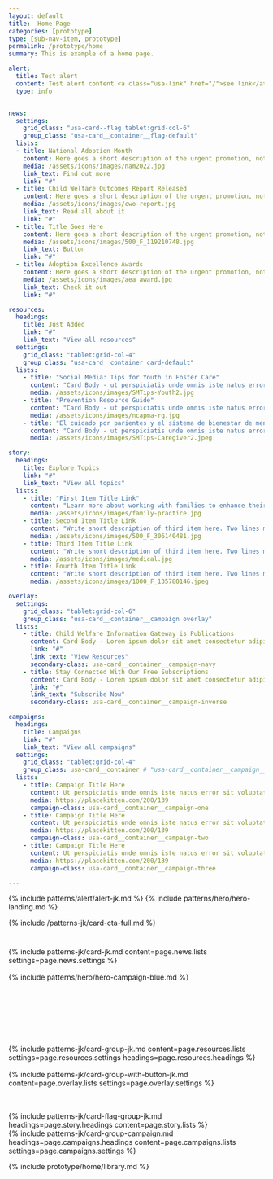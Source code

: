 ```yaml
---
layout: default
title:  Home Page
categories: [prototype]
type: [sub-nav-item, prototype]
permalink: /prototype/home
summary: This is example of a home page.

alert:
  title: Test alert
  content: Test alert content <a class="usa-link" href="/">see link</a>
  type: info


news:
  settings:
    grid_class: "usa-card--flag tablet:grid-col-6"
    group_class: "usa-card__container__flag-default"
  lists:
  - title: National Adoption Month
    content: Here goes a short description of the urgent promotion, not to exceed 250 characters. Lorem ipsum dolor sit amet, consectetur adipiscing elit. Vivamus tortor risus, cursus vitae ante pharetra, pulvinar faucibus nibh. 
    media: /assets/icons/images/nam2022.jpg
    link_text: Find out more
    link: "#"
  - title: Child Welfare Outcomes Report Released
    content: Here goes a short description of the urgent promotion, not to exceed 250 characters. Lorem ipsum dolor sit amet, consectetur adipiscing elit. Vivamus tortor risus, cursus vitae ante pharetra, pulvinar faucibus nibh. 
    media: /assets/icons/images/cwo-report.jpg
    link_text: Read all about it
    link: "#"
  - title: Title Goes Here
    content: Here goes a short description of the urgent promotion, not to exceed 250 characters. Lorem ipsum dolor sit amet, consectetur adipiscing elit. Vivamus tortor risus, cursus vitae ante pharetra, pulvinar faucibus nibh. 
    media: /assets/icons/images/500_F_119210748.jpg
    link_text: Button
    link: "#"
  - title: Adoption Excellence Awards
    content: Here goes a short description of the urgent promotion, not to exceed 250 characters. Lorem ipsum dolor sit amet, consectetur adipiscing elit. Vivamus tortor risus, cursus vitae ante pharetra, pulvinar faucibus nibh. 
    media: /assets/icons/images/aea_award.jpg
    link_text: Check it out
    link: "#"

resources:
  headings:
    title: Just Added
    link: "#"
    link_text: "View all resources"
  settings:
    grid_class: "tablet:grid-col-4"
    group_class: "usa-card__container card-default"
  lists:
    - title: "Social Media: Tips for Youth in Foster Care"
      content: "Card Body - ut perspiciatis unde omnis iste natus error sit voluptatem accusantium doloremque laudantium, totam rem aperiam, eaque ipsa quae perspiciatis unde omnis iste natus"
      media: /assets/icons/images/SMTips-Youth2.jpg
    - title: "Prevention Resource Guide"
      content: "Card Body - ut perspiciatis unde omnis iste natus error sit voluptatem accusantium doloremque laudantium, totam rem aperiam, eaque ipsa quae perspiciatis unde omnis iste natus"
      media: /assets/icons/images/ncapma-rg.jpg
    - title: "El cuidado por parientes y el sistema de bienestar de menores (Kinship Care and the Child Welfare System)"
      content: "Card Body - ut perspiciatis unde omnis iste natus error sit voluptatem accusantium doloremque laudantium"
      media: /assets/icons/images/SMTips-Caregiver2.jpeg

story:
  headings:
    title: Explore Topics
    link: "#"
    link_text: "View all topics"
  lists:
    - title: "First Item Title Link"
      content: "Learn more about working with families to enhance their capacity to care and protect their children."
      media: /assets/icons/images/family-practice.jpg
    - title: Second Item Title Link
      content: "Write short description of third item here. Two lines max."
      media: /assets/icons/images/500_F_306140481.jpg
    - title: Third Item Title Link
      content: "Write short description of third item here. Two lines max."
      media: /assets/icons/images/medical.jpg
    - title: Fourth Item Title Link
      content: "Write short description of third item here. Two lines max."
      media: /assets/icons/images/1000_F_135780146.jpeg

overlay:
  settings:
    grid_class: "tablet:grid-col-6"
    group_class: "usa-card__container__campaign overlay"
  lists:
    - title: Child Welfare Information Gateway is Publications
      content: Card Body - Lorem ipsum dolor sit amet consectetur adipisicing elit. Facilis earum tenetur quo cupiditate, eaque qui officia recusandae.
      link: "#"
      link_text: "View Resources"
      secondary-class: usa-card__container__campaign-navy
    - title: Stay Connected With Our Free Subscriptions
      content: Card Body - Lorem ipsum dolor sit amet consectetur adipisicing elit. Facilis earum tenetur quo cupiditate, eaque qui officia recusandae.
      link: "#"
      link_text: "Subscribe Now"
      secondary-class: usa-card__container__campaign-inverse

campaigns:
  headings: 
    title: Campaigns
    link: "#"
    link_text: "View all campaigns"
  settings:
    grid_class: "tablet:grid-col-4"
    group_class: usa-card__container # "usa-card__container__campaign__media overlay"
  lists:
    - title: Campaign Title Here
      content: Ut perspiciatis unde omnis iste natus error sit voluptatem accusantium doloremque.
      media: https://placekitten.com/200/139
      campaign-class: usa-card__container__campaign-one
    - title: Campaign Title Here
      content: Ut perspiciatis unde omnis iste natus error sit voluptatem accusantium doloremque.
      media: https://placekitten.com/200/139
      campaign-class: usa-card__container__campaign-two
    - title: Campaign Title Here
      content: Ut perspiciatis unde omnis iste natus error sit voluptatem accusantium doloremque.
      media: https://placekitten.com/200/139
      campaign-class: usa-card__container__campaign-three

---
```

<style>
  .cta-section{
    margin-top: 4rem;
  }
  .home-news{
    margin-top: 2.5rem;
  }
  .home-campaign-hero{
    margin-top: 1rem;
  }
  .home-resources{
    margin-top: 4rem;
    padding-top: 60px;
  }
  .home-resources img{
    height: 175px;
  }
  .home-overlay{
    margin-top: 1rem;
  }
  .campaign-news{
    margin-top: 3rem;
  }
</style>

{% include patterns/alert/alert-jk.md %}
{% include patterns/hero/hero-landing.md %}

{% include /patterns-jk/card-cta-full.md %}

<div class="grid-container home-news">
  {% include patterns-jk/card-jk.md content=page.news.lists settings=page.news.settings %}
</div>

<section class="home-campaign-hero">
  {% include patterns/hero/hero-campaign-blue.md %}
</section>

<div class="grid-container home-resources">
  {% include patterns-jk/card-group-jk.md content=page.resources.lists settings=page.resources.settings headings=page.resources.headings %}
</div>

<div class="grid-container home-overlay">
  {% include patterns-jk/card-group-with-button-jk.md content=page.overlay.lists settings=page.overlay.settings %}
</div>

<section class="campaign-news">
{% include patterns-jk/card-flag-group-jk.md headings=page.story.headings content=page.story.lists %}
</section>

<section class="home-campaigns">
{% include patterns-jk/card-group-campaign.md headings=page.campaigns.headings content=page.campaigns.lists settings=page.campaigns.settings %}
</section>

{% include prototype/home/library.md %}








